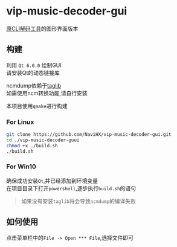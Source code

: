 # vip-music-decoder-gui

[原CLI解码工具](https://github.com/NaviHX/vip-music-decoder)的图形界面版本

## 构建

利用 `Qt 6.0.0` 绘制GUI  
请安装Qt的动态链接库

ncmdump依赖于[taglib](https://github.com/taglib/taglib)  
如需使用ncm转换功能,请自行安装

本项目使用`qmake`进行构建

### For Linux

```bash
git clone https://github.com/NaviHX/vip-music-decoder-gui.git
cd ./vip-music-decoder-guui
chmod +x ./build.sh
./build.sh
```

### For Win10

确保成功安装`Qt`,并已经添加到环境变量  
在项目目录下打开`powershell`,逐步执行`build.sh`的语句

> 如果没有安装`taglib`将会导致`ncmdump`的编译失败

## 如何使用

点击菜单栏中的`File -> Open *** File`,选择文件即可

